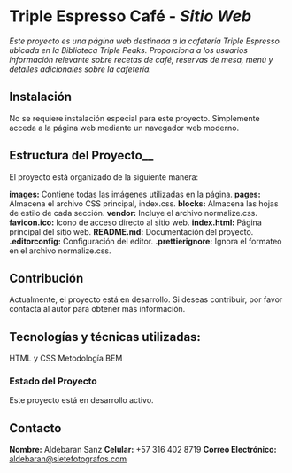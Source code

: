 # Triple Espresso Café - _Sitio Web_

_Este proyecto es una página web destinada a la cafetería Triple Espresso ubicada en la Biblioteca Triple Peaks. Proporciona a los usuarios información relevante sobre recetas de café, reservas de mesa, menú y detalles adicionales sobre la cafetería._

## Instalación

No se requiere instalación especial para este proyecto. Simplemente acceda a la página web mediante un navegador web moderno.

## Estructura del Proyecto\_\_

El proyecto está organizado de la siguiente manera:

**images:** Contiene todas las imágenes utilizadas en la página.
**pages:** Almacena el archivo CSS principal, index.css.
**blocks:** Almacena las hojas de estilo de cada sección.
**vendor:** Incluye el archivo normalize.css.
**favicon.ico:** Icono de acceso directo al sitio web.
**index.html:** Página principal del sitio web.
**README.md:** Documentación del proyecto.
**.editorconfig:** Configuración del editor.
**.prettierignore:** Ignora el formateo en el archivo normalize.css.

## Contribución

Actualmente, el proyecto está en desarrollo. Si deseas contribuir, por favor contacta al autor para obtener más información.

## Tecnologías y técnicas utilizadas:

HTML y CSS
Metodología BEM

### Estado del Proyecto

Este proyecto está en desarrollo activo.

## Contacto

**Nombre:** Aldebaran Sanz
**Celular:** +57 316 402 8719
**Correo Electrónico:** aldebaran@sietefotografos.com
